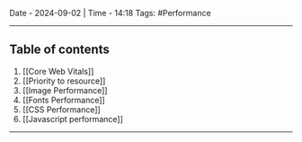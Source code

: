 Date - 2024-09-02  |  Time - 14:18
Tags: #Performance

----

## Table of contents

1. [[Core Web Vitals]]
2. [[Priority to resource]]
3. [[Image Performance]]
4. [[Fonts Performance]]
5. [[CSS Performance]]
6. [[Javascript performance]]

----
